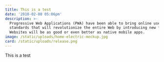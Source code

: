 ```yaml
---
title: This is a test
date: '2018-02-08 05:06pm'
description: >-
  Progressive Web Applications (PWA) have been able to bring online users to the
  standards that will revolutionize the entire Web by introducing new features.
  Websites will be as good or even better as native mobile apps.
image: /static/uploads/home-electric-mockup.jpg
card: /static/uploads/release.png
---
```

This is a test
